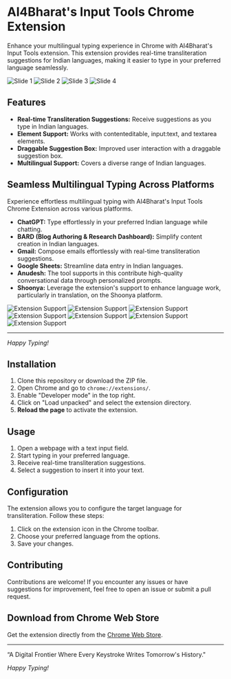 # AI4Bharat's Input Tools Chrome Extension

Enhance your multilingual typing experience in Chrome with AI4Bharat's Input Tools extension. This extension provides real-time transliteration suggestions for Indian languages, making it easier to type in your preferred language seamlessly.

![Slide 1](./images/1.png) ![Slide 2](./images/2.png) ![Slide 3](./images/3.png) ![Slide 4](./images/4.png)

## Features

- **Real-time Transliteration Suggestions:** Receive suggestions as you type in Indian languages.
- **Element Support:** Works with contenteditable, input:text, and textarea elements.
- **Draggable Suggestion Box:** Improved user interaction with a draggable suggestion box.
- **Multilingual Support:** Covers a diverse range of Indian languages.

## Seamless Multilingual Typing Across Platforms

Experience effortless multilingual typing with AI4Bharat's Input Tools Chrome Extension across various platforms.

- **ChatGPT:** Type effortlessly in your preferred Indian language while chatting.
- **BARD (Blog Authoring & Research Dashboard):** Simplify content creation in Indian languages.
- **Gmail:** Compose emails effortlessly with real-time transliteration suggestions.
- **Google Sheets:** Streamline data entry in Indian languages.
- **Anudesh:** The tool supports in this contribute high-quality conversational data through personalized prompts.
- **Shoonya:** Leverage the extension's support to enhance language work, particularly in translation, on the Shoonya platform.

![Extension Support](./images/chatgpt.png)
![Extension Support](./images/bard.png)
![Extension Support](./images/gmail.png)
![Extension Support](./images/sheet.png)
![Extension Support](./images/youtube.png)
![Extension Support](./images/anudesh.png)
![Extension Support](./images/Shoonya.png)

---

*Happy Typing!*

## Installation

1. Clone this repository or download the ZIP file.
2. Open Chrome and go to `chrome://extensions/`.
3. Enable "Developer mode" in the top right.
4. Click on "Load unpacked" and select the extension directory.
5. **Reload the page** to activate the extension.

## Usage

1. Open a webpage with a text input field.
2. Start typing in your preferred language.
3. Receive real-time transliteration suggestions.
4. Select a suggestion to insert it into your text.

## Configuration

The extension allows you to configure the target language for transliteration. Follow these steps:

1. Click on the extension icon in the Chrome toolbar.
2. Choose your preferred language from the options.
3. Save your changes.

## Contributing

Contributions are welcome! If you encounter any issues or have suggestions for improvement, feel free to open an issue or submit a pull request.

## Download from Chrome Web Store

Get the extension directly from the [Chrome Web Store](https://chromewebstore.google.com/detail/input-tools-by-ai4bharat/lofelgaafdbdikholfnckfgigjklghik).

---
“A Digital Frontier Where Every Keystroke Writes Tomorrow's History."

*Happy Typing!*
